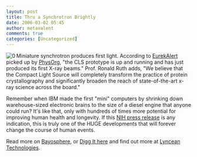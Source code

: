 ```yaml
---
layout: post
title: Thru a Synchrotron Brightly
date: 2006-03-02 05:45
author: metavalent
comments: true
categories: [Uncategorized]
---
```

<!--Lead Photo --><a href="http://www.eurekalert.org/pub_releases/2006-03/lti-msp030106.php"><img src="http://awebcamdarkly.com/images/eurekalert.logo.gif" align="left" border="0" alt="0" /></a><!-- Commentary -->Miniature synchrotron produces first light.  According to <a href="http://www.eurekalert.org/pub_releases/2006-03/lti-msp030106.php">EurekAlert</a> picked up by <a href="http://www.physorg.com/news11339.html">PhysOrg</a>, "the CLS prototype is up and running and has just produced its first X-ray beams."  Prof. Ronald Ruth adds, "We believe that the Compact Light Source will completely transform the practice of protein crystallography and significantly broaden the reach of state-of-the-art x-ray science across the board."  

Remember when IBM made the first "mini" computers by shrinking down warehouse-sized electronic brains to the size of a diesel engine that anyone could run?  It's like that, only with hundreds of times more potential for improving human health and longevity.  If this <a href="http://www.eurekalert.org/pub_releases/2006-03/niog-mci030206.php">NIH press release</a> is any indication, this is truly one of the HUGE developments that will forever change the course of human events.  

Read more on <a href="http://bayosphere.com/be_a_journalist#comment-19492">Bayosphere</a>, or <a href="http://digg.com/technology/Miniature_synchrotron_produces_first_light">Digg It here</a> and find out more at <a href="http://www.lynceantech.com/">Lyncean Technologies</a>.
